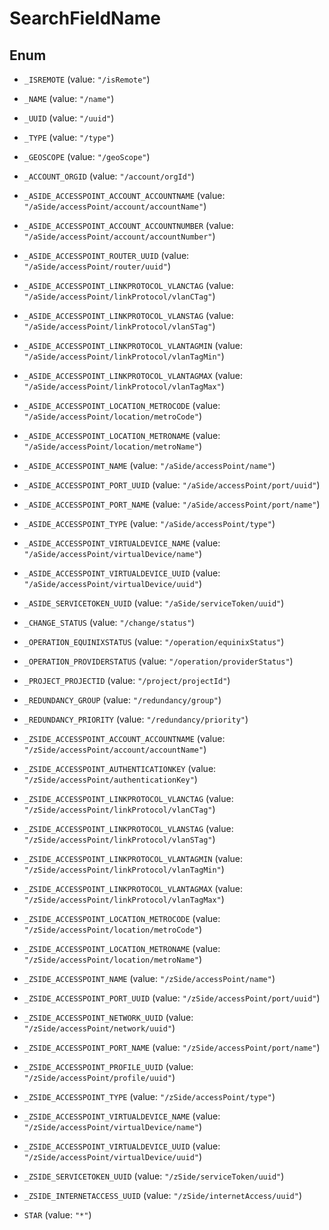

# SearchFieldName

## Enum


* `_ISREMOTE` (value: `"/isRemote"`)

* `_NAME` (value: `"/name"`)

* `_UUID` (value: `"/uuid"`)

* `_TYPE` (value: `"/type"`)

* `_GEOSCOPE` (value: `"/geoScope"`)

* `_ACCOUNT_ORGID` (value: `"/account/orgId"`)

* `_ASIDE_ACCESSPOINT_ACCOUNT_ACCOUNTNAME` (value: `"/aSide/accessPoint/account/accountName"`)

* `_ASIDE_ACCESSPOINT_ACCOUNT_ACCOUNTNUMBER` (value: `"/aSide/accessPoint/account/accountNumber"`)

* `_ASIDE_ACCESSPOINT_ROUTER_UUID` (value: `"/aSide/accessPoint/router/uuid"`)

* `_ASIDE_ACCESSPOINT_LINKPROTOCOL_VLANCTAG` (value: `"/aSide/accessPoint/linkProtocol/vlanCTag"`)

* `_ASIDE_ACCESSPOINT_LINKPROTOCOL_VLANSTAG` (value: `"/aSide/accessPoint/linkProtocol/vlanSTag"`)

* `_ASIDE_ACCESSPOINT_LINKPROTOCOL_VLANTAGMIN` (value: `"/aSide/accessPoint/linkProtocol/vlanTagMin"`)

* `_ASIDE_ACCESSPOINT_LINKPROTOCOL_VLANTAGMAX` (value: `"/aSide/accessPoint/linkProtocol/vlanTagMax"`)

* `_ASIDE_ACCESSPOINT_LOCATION_METROCODE` (value: `"/aSide/accessPoint/location/metroCode"`)

* `_ASIDE_ACCESSPOINT_LOCATION_METRONAME` (value: `"/aSide/accessPoint/location/metroName"`)

* `_ASIDE_ACCESSPOINT_NAME` (value: `"/aSide/accessPoint/name"`)

* `_ASIDE_ACCESSPOINT_PORT_UUID` (value: `"/aSide/accessPoint/port/uuid"`)

* `_ASIDE_ACCESSPOINT_PORT_NAME` (value: `"/aSide/accessPoint/port/name"`)

* `_ASIDE_ACCESSPOINT_TYPE` (value: `"/aSide/accessPoint/type"`)

* `_ASIDE_ACCESSPOINT_VIRTUALDEVICE_NAME` (value: `"/aSide/accessPoint/virtualDevice/name"`)

* `_ASIDE_ACCESSPOINT_VIRTUALDEVICE_UUID` (value: `"/aSide/accessPoint/virtualDevice/uuid"`)

* `_ASIDE_SERVICETOKEN_UUID` (value: `"/aSide/serviceToken/uuid"`)

* `_CHANGE_STATUS` (value: `"/change/status"`)

* `_OPERATION_EQUINIXSTATUS` (value: `"/operation/equinixStatus"`)

* `_OPERATION_PROVIDERSTATUS` (value: `"/operation/providerStatus"`)

* `_PROJECT_PROJECTID` (value: `"/project/projectId"`)

* `_REDUNDANCY_GROUP` (value: `"/redundancy/group"`)

* `_REDUNDANCY_PRIORITY` (value: `"/redundancy/priority"`)

* `_ZSIDE_ACCESSPOINT_ACCOUNT_ACCOUNTNAME` (value: `"/zSide/accessPoint/account/accountName"`)

* `_ZSIDE_ACCESSPOINT_AUTHENTICATIONKEY` (value: `"/zSide/accessPoint/authenticationKey"`)

* `_ZSIDE_ACCESSPOINT_LINKPROTOCOL_VLANCTAG` (value: `"/zSide/accessPoint/linkProtocol/vlanCTag"`)

* `_ZSIDE_ACCESSPOINT_LINKPROTOCOL_VLANSTAG` (value: `"/zSide/accessPoint/linkProtocol/vlanSTag"`)

* `_ZSIDE_ACCESSPOINT_LINKPROTOCOL_VLANTAGMIN` (value: `"/zSide/accessPoint/linkProtocol/vlanTagMin"`)

* `_ZSIDE_ACCESSPOINT_LINKPROTOCOL_VLANTAGMAX` (value: `"/zSide/accessPoint/linkProtocol/vlanTagMax"`)

* `_ZSIDE_ACCESSPOINT_LOCATION_METROCODE` (value: `"/zSide/accessPoint/location/metroCode"`)

* `_ZSIDE_ACCESSPOINT_LOCATION_METRONAME` (value: `"/zSide/accessPoint/location/metroName"`)

* `_ZSIDE_ACCESSPOINT_NAME` (value: `"/zSide/accessPoint/name"`)

* `_ZSIDE_ACCESSPOINT_PORT_UUID` (value: `"/zSide/accessPoint/port/uuid"`)

* `_ZSIDE_ACCESSPOINT_NETWORK_UUID` (value: `"/zSide/accessPoint/network/uuid"`)

* `_ZSIDE_ACCESSPOINT_PORT_NAME` (value: `"/zSide/accessPoint/port/name"`)

* `_ZSIDE_ACCESSPOINT_PROFILE_UUID` (value: `"/zSide/accessPoint/profile/uuid"`)

* `_ZSIDE_ACCESSPOINT_TYPE` (value: `"/zSide/accessPoint/type"`)

* `_ZSIDE_ACCESSPOINT_VIRTUALDEVICE_NAME` (value: `"/zSide/accessPoint/virtualDevice/name"`)

* `_ZSIDE_ACCESSPOINT_VIRTUALDEVICE_UUID` (value: `"/zSide/accessPoint/virtualDevice/uuid"`)

* `_ZSIDE_SERVICETOKEN_UUID` (value: `"/zSide/serviceToken/uuid"`)

* `_ZSIDE_INTERNETACCESS_UUID` (value: `"/zSide/internetAccess/uuid"`)

* `STAR` (value: `"*"`)



